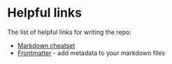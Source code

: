 # Helpful links
The list of helpful links for writing the repo:

- [Markdown cheatset](https://www.markdownguide.org/cheat-sheet/) 
- [Frontmatter](https://frontmatter.codes/docs/markdown) - add metadata to your markdown files